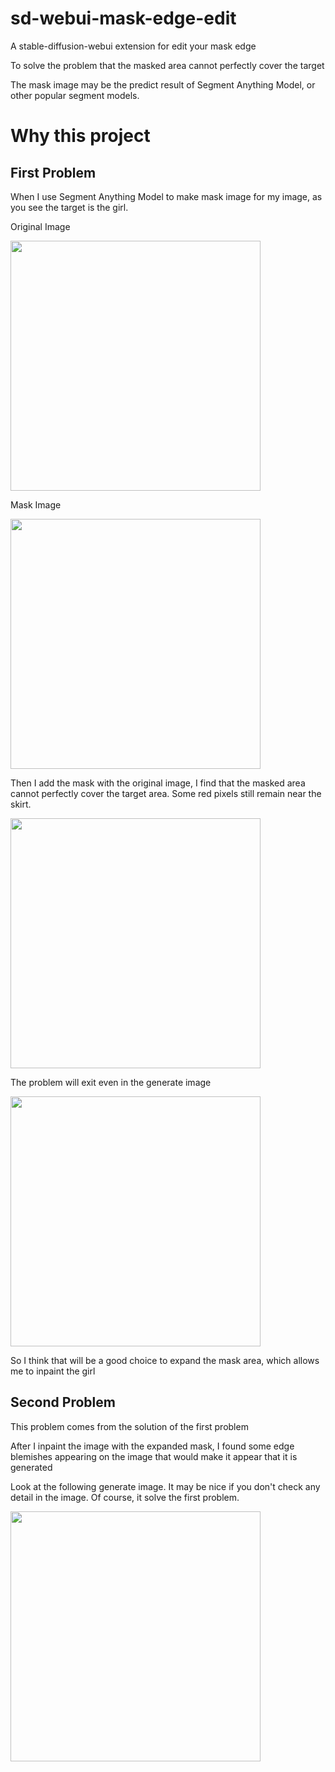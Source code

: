 # sd-webui-mask-edge-edit

A stable-diffusion-webui extension for edit your mask edge

To solve the problem that the masked area cannot perfectly cover the target

The mask image may be the predict result of Segment Anything Model, or other popular segment models.

# Why this project
## First Problem

When I use Segment Anything Model to make mask image for my image, as you see the target is the girl.

Original Image

<img src="https://user-images.githubusercontent.com/56151705/231697127-edcc1027-265a-4abe-8d6b-0da5b9706a1d.jpg"  width="400"/>

Mask Image

<img src="https://user-images.githubusercontent.com/56151705/231692685-029cba73-8160-4dca-9ce6-6afaa33c7890.png"  width="400"/>

Then I add the mask with the original image, I find that the masked area cannot perfectly cover the target area. Some red pixels still remain near the skirt. 

<img src="https://user-images.githubusercontent.com/56151705/231693213-065e26e2-91be-49e0-8fc6-1a3924430972.png"  width="400"/>

The problem will exit even in the generate image

<img src="https://user-images.githubusercontent.com/56151705/231697683-d527838d-fc0e-4d6e-b26a-45d9e06d0573.png"  width="400"/>

So I think that will be a good choice to expand the mask area, which allows me to inpaint the girl

## Second Problem

This problem comes from the solution of the first problem

After I inpaint the image with the expanded mask, I found some edge blemishes appearing on the image that would make it appear that it is generated

Look at the following generate image. It may be nice if you don't check any detail in the image. Of course, it solve the first problem.

<img src="https://user-images.githubusercontent.com/56151705/231698520-00bacb87-4568-457f-99ad-50d357354cf3.png"  width="400"/>

